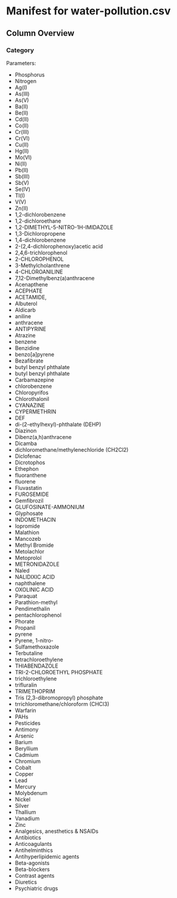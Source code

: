 # Manifest for water-pollution.csv

## Column Overview

### Category

Parameters:

- Phosphorus
- Nitrogen
- Ag(I)
- As(III)
- As(V)
- Ba(II)
- Be(II)
- Cd(II)
- Co(II)
- Cr(III)
- Cr(VI)
- Cu(II)
- Hg(II)
- Mo(VI)
- Ni(II)
- Pb(II)
- Sb(III)
- Sb(V)
- Se(IV)
- Tl(I)
- V(V)
- Zn(II)
- 1,2-dichlorobenzene
- 1,2-dichloroethane
- 1,2-DIMETHYL-5-NITRO-1H-IMIDAZOLE
- 1,3-Dichloropropene
- 1,4-dichlorobenzene
- 2-(2,4-dichlorophenoxy)acetic acid
- 2,4,6-trichlorophenol
- 2-CHLOROPHENOL
- 3-Methylcholanthrene
- 4-CHLOROANILINE
- 7,12-Dimethylbenz(a)anthracene
- Acenapthene
- ACEPHATE
- ACETAMIDE,
- Albuterol
- Aldicarb
- aniline
- anthracene
- ANTIPYRINE
- Atrazine
- benzene
- Benzidine
- benzo[a]pyrene
- Bezafibrate
- butyl benzyl phthalate 
- butyl benzyl phthalate
- Carbamazepine
- chlorobenzene
- Chloropyrifos
- Chlorothalonil
- CYANAZINE
- CYPERMETHRIN
- DEF
- di-(2-ethylhexyl)-phthalate (DEHP)
- Diazinon
- Dibenz(a,h)anthracene
- Dicamba
- dichloromethane/methylenechloride (CH2Cl2) 
- Diclofenac
- Dicrotophos
- Ethephon
- fluoranthene
- fluorene
- Fluvastatin
- FUROSEMIDE
- Gemfibrozil
- GLUFOSINATE-AMMONIUM
- Glyphosate
- INDOMETHACIN
- Iopromide
- Malathion
- Mancozeb
- Methyl Bromide
- Metolachlor
- Metoprolol
- METRONIDAZOLE
- Naled
- NALIDIXIC ACID
- naphthalene
- OXOLINIC ACID
- Paraquat
- Parathion-methyl
- Pendimethalin
- pentachlorophenol
- Phorate
- Propanil
- pyrene
- Pyrene, 1-nitro-
- Sulfamethoxazole
- Terbutaline
- tetrachloroethylene
- THIABENDAZOLE
- TRI-2-CHLOROETHYL PHOSPHATE
- trichloroethylene
- trifluralin
- TRIMETHOPRIM
- Tris (2,3-dibromopropyl) phosphate
- trrichloromethane/chloroform (CHCl3)
- Warfarin
- PAHs
- Pesticides
- Antimony
- Arsenic
- Barium
- Beryllium
- Cadmium
- Chromium
- Cobalt
- Copper
- Lead
- Mercury
- Molybdenum
- Nickel
- Silver
- Thallium
- Vanadium
- Zinc
- Analgesics, anesthetics & NSAIDs
- Antibiotics
- Anticoagulants
- Antihelminthics
- Antihyperlipidemic agents
- Beta-agonists
- Beta-blockers
- Contrast agents
- Diuretics
- Psychiatric drugs


